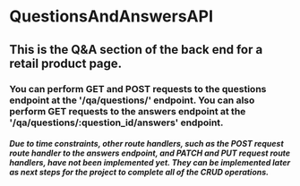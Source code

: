 # QuestionsAndAnswersAPI

## This is the Q&A section of the back end for a retail product page. 

### You can perform GET and POST requests to the questions endpoint at the '/qa/questions/' endpoint. You can also perform GET requests to the answers endpoint at the '/qa/questions/:question_id/answers' endpoint. 

##### Due to time constraints, other route handlers, such as the POST request route handler to the answers endpoint, and PATCH and PUT request route handlers, have not been implemented yet. They can be implemented later as next steps for the project to complete all of the CRUD operations. 
